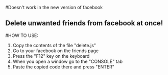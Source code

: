 #Doesn't work in the new version of facebook

## Delete unwanted friends from facebook at once!

#HOW TO USE:
1. Copy the contents of the file "delete.js"
2. Go to your facebook on the friends page
3. Press the "F12" key on the keyboard
4. When you open a window go to the "CONSOLE" tab
5. Paste the copied code there and press "ENTER"
